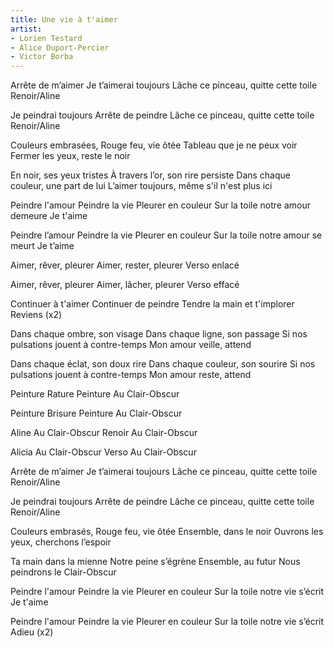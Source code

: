 ```yaml
---
title: Une vie à t'aimer
artist: 
- Lorien Testard
- Alice Duport-Percier
- Victor Borba
---
```


Arrête de m’aimer 
Je t’aimerai toujours 
Lâche ce pinceau, 
quitte cette toile 
Renoir/Aline

Je peindrai toujours 
Arrête de peindre 
Lâche ce pinceau, 
quitte cette toile 
Renoir/Aline

Couleurs embrasées, 
Rouge feu, vie ôtée 
Tableau que je ne peux voir 
Fermer les yeux, reste le noir

En noir, ses yeux tristes 
À travers l’or, son rire persiste 
Dans chaque couleur, une part de lui 
L’aimer toujours, même s'il n'est plus ici

Peindre l'amour 
Peindre la vie
Pleurer en couleur 
Sur la toile notre amour demeure 
Je t'aime

Peindre l’amour 
Peindre la vie 
Pleurer en couleur 
Sur la toile notre amour se meurt 
Je t’aime

Aimer, rêver, pleurer 
Aimer, rester, pleurer 
Verso enlacé

Aimer, rêver, pleurer 
Aimer, lâcher, pleurer 
Verso effacé

Continuer à t'aimer 
Continuer de peindre 
Tendre la main et t'implorer 
Reviens (x2)

Dans chaque ombre, son visage 
Dans chaque ligne, son passage 
Si nos pulsations jouent à contre-temps 
Mon amour veille, attend

Dans chaque éclat, son doux rire 
Dans chaque couleur, son sourire 
Si nos pulsations jouent à contre-temps 
Mon amour reste, attend 

Peinture
Rature
Peinture
Au Clair-Obscur

Peinture
Brisure
Peinture
Au Clair-Obscur

Aline
Au Clair-Obscur
Renoir
Au Clair-Obscur

Alicia
Au Clair-Obscur
Verso
Au Clair-Obscur

Arrête de m’aimer
Je t’aimerai toujours
Lâche ce pinceau, quitte cette toile
Renoir/Aline

Je peindrai toujours
Arrête de peindre
Lâche ce pinceau, 
quitte cette toile
Renoir/Aline

Couleurs embrasés,
Rouge feu, vie ôtée
Ensemble, dans le noir
Ouvrons les yeux, cherchons l’espoir

Ta main dans la mienne
Notre peine s’égrène
Ensemble, au futur
Nous peindrons le Clair-Obscur

Peindre l'amour
Peindre la vie
Pleurer en couleur
Sur la toile notre vie s’écrit
Je t'aime

Peindre l'amour
Peindre la vie
Pleurer en couleur
Sur la toile notre vie s’écrit
Adieu (x2) 